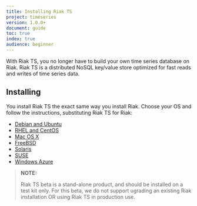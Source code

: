 ```yaml
---
title: Installing Riak TS
project: timeseries
version: 1.0.0+
document: guide
toc: true
index: true
audience: beginner
---
```


With Riak TS, you no longer have to build your own time series database on Riak. Riak TS is a distributed NoSQL key/value store optimized for fast reads and writes of time series data.

## Installing

You install Riak TS the exact same way you install Riak. Choose your OS and follow the instructions, substituting Riak TS for Riak:

* [Debian and Ubuntu](http://docs.basho.com/riak/latest/ops/building/installing/debian-ubuntu/#Installing-From-Package)
* [RHEL and CentOS](http://docs.basho.com/riak/latest/ops/building/installing/rhel-centos/#Installing-From-Package)
* [Mac OS X](http://docs.basho.com/riak/latest/ops/building/installing/mac-osx/#From-Precompiled-Tarballs)
* [FreeBSD](http://docs.basho.com/riak/latest/ops/building/installing/freebsd/#Installing-From-Source)
* [Solaris](http://docs.basho.com/riak/latest/ops/building/installing/solaris/)
* [SUSE](http://docs.basho.com/riak/latest/ops/building/installing/suse/)
* [Windows Azure](http://docs.basho.com/riak/latest/ops/building/installing/azure/)

>**NOTE:**
>
>Riak TS beta is a stand-alone product, and should be installed on a test kit only. For this beta, we do not support ugrading an existing Riak installation OR using Riak TS in production use.
